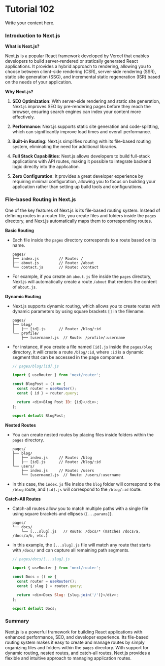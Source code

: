 
# Tutorial 102

Write your content here.

### Introduction to Next.js

**What is Next.js?**

Next.js is a popular React framework developed by Vercel that enables developers to build server-rendered or statically generated React applications. It provides a hybrid approach to rendering, allowing you to choose between client-side rendering (CSR), server-side rendering (SSR), static site generation (SSG), and incremental static regeneration (ISR) based on the needs of your application.

**Why Next.js?**

1. **SEO Optimization**: With server-side rendering and static site generation, Next.js improves SEO by pre-rendering pages before they reach the browser, ensuring search engines can index your content more effectively.
  
2. **Performance**: Next.js supports static site generation and code-splitting, which can significantly improve load times and overall performance.

3. **Built-in Routing**: Next.js simplifies routing with its file-based routing system, eliminating the need for additional libraries.

4. **Full Stack Capabilities**: Next.js allows developers to build full-stack applications with API routes, making it possible to integrate backend logic directly into the application.

5. **Zero Configuration**: It provides a great developer experience by requiring minimal configuration, allowing you to focus on building your application rather than setting up build tools and configurations.

### File-based Routing in Next.js

One of the key features of Next.js is its file-based routing system. Instead of defining routes in a router file, you create files and folders inside the `pages` directory, and Next.js automatically maps them to corresponding routes.

**Basic Routing**

- Each file inside the `pages` directory corresponds to a route based on its name.

  ```
  pages/
  ├── index.js         // Route: /
  ├── about.js         // Route: /about
  └── contact.js       // Route: /contact
  ```

- For example, if you create an `about.js` file inside the `pages` directory, Next.js will automatically create a route `/about` that renders the content of `about.js`.

**Dynamic Routing**

- Next.js supports dynamic routing, which allows you to create routes with dynamic parameters by using square brackets `[]` in the filename.

  ```
  pages/
  ├── blog/
  │   ├── [id].js      // Route: /blog/:id
  └── profile/
      ├── [username].js  // Route: /profile/:username
  ```

- For instance, if you create a file named `[id].js` inside the `pages/blog` directory, it will create a route `/blog/:id`, where `:id` is a dynamic segment that can be accessed in the page component.

  ```javascript
  // pages/blog/[id].js

  import { useRouter } from 'next/router';

  const BlogPost = () => {
    const router = useRouter();
    const { id } = router.query;

    return <div>Blog Post ID: {id}</div>;
  };

  export default BlogPost;
  ```

**Nested Routes**

- You can create nested routes by placing files inside folders within the `pages` directory.

  ```
  pages/
  ├── blog/
  │   ├── index.js     // Route: /blog
  │   ├── [id].js      // Route: /blog/:id
  └── users/
      ├── index.js     // Route: /users
      └── [username].js  // Route: /users/:username
  ```

- In this case, the `index.js` file inside the `blog` folder will correspond to the `/blog` route, and `[id].js` will correspond to the `/blog/:id` route.

**Catch-All Routes**

- Catch-all routes allow you to match multiple paths with a single file using square brackets and ellipses (`[...params]`).

  ```
  pages/
  └── docs/
      └── [...slug].js   // Route: /docs/* (matches /docs/a, /docs/a/b, etc.)
  ```

- In this example, the `[...slug].js` file will match any route that starts with `/docs/` and can capture all remaining path segments.

  ```javascript
  // pages/docs/[...slug].js

  import { useRouter } from 'next/router';

  const Docs = () => {
    const router = useRouter();
    const { slug } = router.query;

    return <div>Docs Slug: {slug.join('/')}</div>;
  };

  export default Docs;
  ```

### Summary

Next.js is a powerful framework for building React applications with enhanced performance, SEO, and developer experience. Its file-based routing system makes it easy to create and manage routes by simply organizing files and folders within the `pages` directory. With support for dynamic routing, nested routes, and catch-all routes, Next.js provides a flexible and intuitive approach to managing application routes.